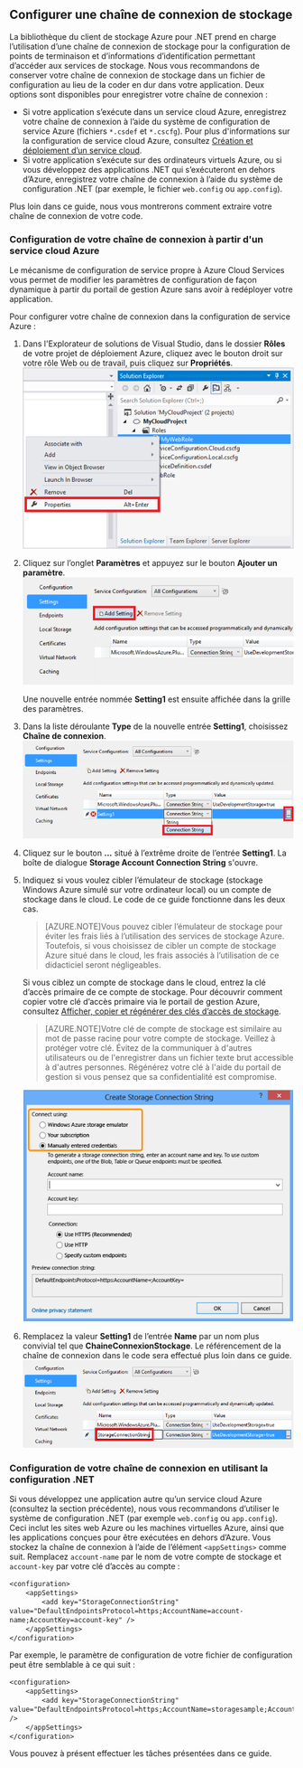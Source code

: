 ## Configurer une chaîne de connexion de stockage

La bibliothèque du client de stockage Azure pour .NET prend en charge l’utilisation d’une chaîne de connexion de stockage pour la configuration de points de terminaison et d’informations d’identification permettant d’accéder aux services de stockage. Nous vous recommandons de conserver votre chaîne de connexion de stockage dans un fichier de configuration au lieu de la coder en dur dans votre application. Deux options sont disponibles pour enregistrer votre chaîne de connexion :

- Si votre application s’exécute dans un service cloud Azure, enregistrez votre chaîne de connexion à l’aide du système de configuration de service Azure (fichiers `*.csdef` et `*.cscfg`). Pour plus d'informations sur la configuration de service cloud Azure, consultez [Création et déploiement d’un service cloud](../articles/cloud-services/cloud-services-how-to-create-deploy.md).
- Si votre application s’exécute sur des ordinateurs virtuels Azure, ou si vous développez des applications .NET qui s’exécuteront en dehors d’Azure, enregistrez votre chaîne de connexion à l’aide du système de configuration .NET (par exemple, le fichier `web.config` ou `app.config`).

Plus loin dans ce guide, nous vous montrerons comment extraire votre chaîne de connexion de votre code.

### Configuration de votre chaîne de connexion à partir d'un service cloud Azure

Le mécanisme de configuration de service propre à Azure Cloud Services vous permet de modifier les paramètres de configuration de façon dynamique à partir du portail de gestion Azure sans avoir à redéployer votre application.

Pour configurer votre chaîne de connexion dans la configuration de service Azure :

1.  Dans l'Explorateur de solutions de Visual Studio, dans le dossier **Rôles** de votre projet de déploiement Azure, cliquez avec le bouton droit sur votre rôle Web ou de travail, puis cliquez sur **Propriétés**. ![Sélectionner les propriétés sur un rôle de service cloud dans Visual Studio][connection-string1]

2.  Cliquez sur l’onglet **Paramètres** et appuyez sur le bouton **Ajouter un paramètre**. ![Ajouter un paramètre de service cloud dans Visual Studio][connection-string2]

    Une nouvelle entrée nommée **Setting1** est ensuite affichée dans la grille des paramètres.

3.  Dans la liste déroulante **Type** de la nouvelle entrée **Setting1**, choisissez **Chaîne de connexion**. ![Définir le type de chaîne de connexion][connection-string3]

4.  Cliquez sur le bouton **...** situé à l’extrême droite de l’entrée **Setting1**. La boîte de dialogue **Storage Account Connection String** s'ouvre.

5.  Indiquez si vous voulez cibler l’émulateur de stockage (stockage Windows Azure simulé sur votre ordinateur local) ou un compte de stockage dans le cloud. Le code de ce guide fonctionne dans les deux cas.

	> [AZURE.NOTE]Vous pouvez cibler l’émulateur de stockage pour éviter les frais liés à l’utilisation des services de stockage Azure. Toutefois, si vous choisissez de cibler un compte de stockage Azure situé dans le cloud, les frais associés à l’utilisation de ce didacticiel seront négligeables.

	Si vous ciblez un compte de stockage dans le cloud, entrez la clé d’accès primaire de ce compte de stockage. Pour découvrir comment copier votre clé d’accès primaire via le portail de gestion Azure, consultez [Afficher, copier et régénérer des clés d’accès de stockage](storage-create-storage-account.md#view-copy-and-regenerate-storage-access-keys).

	> [AZURE.NOTE]Votre clé de compte de stockage est similaire au mot de passe racine pour votre compte de stockage. Veillez à protéger votre clé. Évitez de la communiquer à d'autres utilisateurs ou de l'enregistrer dans un fichier texte brut accessible à d'autres personnes. Régénérez votre clé à l'aide du portail de gestion si vous pensez que sa confidentialité est compromise.
	
    ![Select target environment][connection-string4]

6.  Remplacez la valeur **Setting1** de l’entrée **Name** par un nom plus convivial tel que **ChaineConnexionStockage**. Le référencement de la chaîne de connexion dans le code sera effectué plus loin dans ce guide. ![Modifier le nom de la chaîne de connexion][connection-string5]
	
### Configuration de votre chaîne de connexion en utilisant la configuration .NET

Si vous développez une application autre qu’un service cloud Azure (consultez la section précédente), nous vous recommandons d’utiliser le système de configuration .NET (par exemple `web.config` ou `app.config`). Ceci inclut les sites web Azure ou les machines virtuelles Azure, ainsi que les applications conçues pour être exécutées en dehors d’Azure. Vous stockez la chaîne de connexion à l’aide de l’élément `<appSettings>` comme suit. Remplacez `account-name` par le nom de votre compte de stockage et `account-key` par votre clé d’accès au compte :

	<configuration>
  		<appSettings>
    		<add key="StorageConnectionString" value="DefaultEndpointsProtocol=https;AccountName=account-name;AccountKey=account-key" />
  		</appSettings>
	</configuration>

Par exemple, le paramètre de configuration de votre fichier de configuration peut être semblable à ce qui suit :

	<configuration>
    	<appSettings>
      		<add key="StorageConnectionString" value="DefaultEndpointsProtocol=https;AccountName=storagesample;AccountKey=nYV0gln9fT7bvY+rxu2iWAEyzPNITGkhM88J8HUoyofpK7C8fHcZc2kIZp6cKgYRUM74lHI84L50Iau1+9hPjB==" />
    	</appSettings>
	</configuration>

Vous pouvez à présent effectuer les tâches présentées dans ce guide.

[connection-string1]: ./media/storage-configure-connection-string-include/connection-string1.png
[connection-string2]: ./media/storage-configure-connection-string-include/connection-string2.png
[connection-string3]: ./media/storage-configure-connection-string-include/connection-string3.png
[connection-string4]: ./media/storage-configure-connection-string-include/connection-string4.png
[connection-string5]: ./media/storage-configure-connection-string-include/connection-string5.png

[Configuring Connection Strings]: http://msdn.microsoft.com/library/azure/ee758697.aspx

<!---HONumber=July15_HO3-->